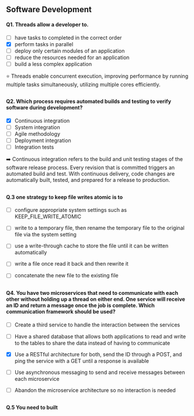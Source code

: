 ## Software Development

#### Q1. Threads allow a developer to.
- [ ] have tasks to completed in the correct order
- [x] perform tasks in parallel
- [ ] deploy only certain modules of an application
- [ ] reduce the resources needed for an application
- [ ] build a less complex application

⭐ Threads enable concurrent execution, improving performance by running multiple tasks simultaneously, utilizing multiple cores efficiently.

##

#### Q2. Which process requires automated builds and testing to verify software during development?

- [x] Continuous integration
- [ ] System integration
- [ ] Agile methodology
- [ ] Deployment integration
- [ ] Integration tests

➡️ Continuous integration refers to the build and unit testing stages of the software release process. Every revision that is committed triggers an automated build and test. With continuous delivery, code changes are automatically built, tested, and prepared for a release to production.

##

#### Q.3 one strategy to keep file writes atomic is to 

- [ ] configure appropriate  system settings such as KEEP_FILE_WRITE_ATOMIC
- [ ] write to a temporary  file, then rename the temporary file to the  original file via the system setting
- [ ] use a write-through cache to store the file until it can be written automatically
- [ ] write a file once read it back  and then rewrite it 
- [ ] concatenate the new file to the existing file 


##

#### Q4. You have two microservices that need to communicate with each other without holding up a thread on either end. One service will receive an ID and return a message once the job is complete. Which communication framework should be used?

- [ ] Create a third service to handle the interaction between the services
- [ ] Have a shared database that allows both applications to read and write to the tables to share the data instead of having to communicate
- [x] Use a RESTful architecture for both, send the ID through a POST, and ping the service with a GET until a response is available
- [ ] Use asynchronous messaging to send and receive messages between each microservice
- [ ] Abandon the microservice architecture so no interaction is needed


##

#### Q.5 You need to built  

